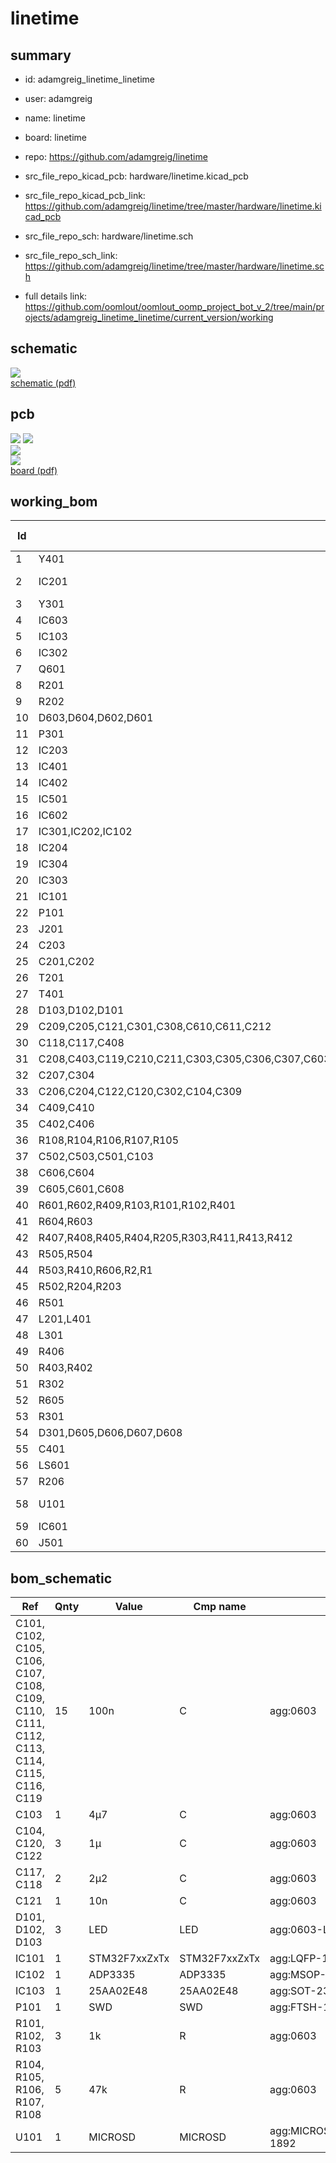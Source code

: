 # linetime
 
## summary 
* id: adamgreig_linetime_linetime
* user: adamgreig
* name: linetime
* board: linetime
* repo: https://github.com/adamgreig/linetime
* src_file_repo_kicad_pcb: hardware/linetime.kicad_pcb
* src_file_repo_kicad_pcb_link: https://github.com/adamgreig/linetime/tree/master/hardware/linetime.kicad_pcb


* src_file_repo_sch: hardware/linetime.sch
* src_file_repo_sch_link: https://github.com/adamgreig/linetime/tree/master/hardware/linetime.sch
* full details link: https://github.com/oomlout/oomlout_oomp_project_bot_v_2/tree/main/projects/adamgreig_linetime_linetime/current_version/working  

## schematic  
![](working_schematic_600.png)  
[schematic (pdf)](working_schematic.pdf)  

## pcb  
![](working_3d_600.png) 
![](working_3d_front_600.png)  
![](working_3d_back_600.png)  
![](working_600.png)  
[board (pdf)](working.pdf)  

## working_bom
| Id | Designator | Footprint | Quantity | Designation | Supplier and ref |  | None | 
| --- | --- | --- | --- | --- | --- | --- | --- | 
| 1 | Y401 | XTAL-50x32 | 1 | XTAL |  |  | [''] | 
| 2 | IC201 | VTX-214-003-1xx | 1 | VTX-214-003-105 |  |  | [''] | 
| 3 | Y301 | TG-5006CG | 1 | 26M TCXO |  |  | [''] | 
| 4 | IC603 | SSOP-20 | 1 | AR1021 |  |  | [''] | 
| 5 | IC103 | SOT-23-6 | 1 | 25AA02E48 |  |  | [''] | 
| 6 | IC302 | SOT-23-5 | 1 | NC7SZ04 |  |  | [''] | 
| 7 | Q601 | SOT-23 | 1 | NFET |  |  | [''] | 
| 8 | R201 | SOT-23 | 1 | 1k/5k |  |  | [''] | 
| 9 | R202 | SOT-23 | 1 | 1k/1k |  |  | [''] | 
| 10 | D603,D604,D602,D601 | SOD-123 | 4 | ~ |  |  | [''] | 
| 11 | P301 | SMA-PTH | 1 | COAX |  |  | [''] | 
| 12 | IC203 | SC-70-6 | 1 | ADCMP601 |  |  | [''] | 
| 13 | IC401 | RJHSE-538X | 1 | RJHSE-5381 |  |  | [''] | 
| 14 | IC402 | QFN-24-EP-MICREL | 1 | KSZ8081RNx |  |  | [''] | 
| 15 | IC501 | QFN-16-EP-TI | 1 | BQ24232HA |  |  | [''] | 
| 16 | IC602 | MSOP-8 | 1 | SSM2305 |  |  | [''] | 
| 17 | IC301,IC202,IC102 | MSOP-8 | 3 | ADP3335 |  |  | [''] | 
| 18 | IC204 | MSOP-8 | 1 | ADA4528-2 |  |  | [''] | 
| 19 | IC304 | MSOP-10 | 1 | CS2100-CP |  |  | [''] | 
| 20 | IC303 | MAX-M8Q | 1 | MAX-M8Q |  |  | [''] | 
| 21 | IC101 | LQFP-144 | 1 | STM32F7xxZxTx |  |  | [''] | 
| 22 | P101 | FTSH-105-01-F-D-K | 1 | SWD |  |  | [''] | 
| 23 | J201 | DD21.01xx.1111 | 1 | FUSED INLET |  |  | [''] | 
| 24 | C203 | B32921 | 1 | X2 |  |  | [''] | 
| 25 | C201,C202 | B32921 | 2 | Y2 |  |  | [''] | 
| 26 | T201 | AVB0.35_2_X | 1 | AVB0.35/2/6 |  |  | [''] | 
| 27 | T401 | 749010012A | 1 | 749013011A |  |  | [''] | 
| 28 | D103,D102,D101 | 0603-LED | 3 | LED |  |  | [''] | 
| 29 | C209,C205,C121,C301,C308,C610,C611,C212 | 0603 | 8 | 10n |  |  | [''] | 
| 30 | C118,C117,C408 | 0603 | 3 | 2µ2 |  |  | [''] | 
| 31 | C208,C403,C119,C210,C211,C303,C305,C306,C307,C603,C602,C607,C411,C609,C109,C116,C115,C114,C113,C101,C112,C110,C405,C108,C107,C106,C404,C407,C102,C111,C105 | 0603 | 31 | 100n |  |  | [''] | 
| 32 | C207,C304 | 0603 | 2 | 1n |  |  | [''] | 
| 33 | C206,C204,C122,C120,C302,C104,C309 | 0603 | 7 | 1µ |  |  | [''] | 
| 34 | C409,C410 | 0603 | 2 | 30p |  |  | [''] | 
| 35 | C402,C406 | 0603 | 2 | 22µ |  |  | [''] | 
| 36 | R108,R104,R106,R107,R105 | 0603 | 5 | 47k |  |  | [''] | 
| 37 | C502,C503,C501,C103 | 0603 | 4 | 4µ7 |  |  | [''] | 
| 38 | C606,C604 | 0603 | 2 | 47n |  |  | [''] | 
| 39 | C605,C601,C608 | 0603 | 3 | 10µ |  |  | [''] | 
| 40 | R601,R602,R409,R103,R101,R102,R401 | 0603 | 7 | 1k |  |  | [''] | 
| 41 | R604,R603 | 0603 | 2 | 110k |  |  | [''] | 
| 42 | R407,R408,R405,R404,R205,R303,R411,R413,R412 | 0603 | 9 | 33 |  |  | [''] | 
| 43 | R505,R504 | 0603 | 2 | 100k |  |  | [''] | 
| 44 | R503,R410,R606,R2,R1 | 0603 | 5 | 10k |  |  | [''] | 
| 45 | R502,R204,R203 | 0603 | 3 | DNS |  |  | [''] | 
| 46 | R501 | 0603 | 1 | 4k32 |  |  | [''] | 
| 47 | L201,L401 | 0603 | 2 | FB |  |  | [''] | 
| 48 | L301 | 0603 | 1 | 27n |  |  | [''] | 
| 49 | R406 | 0603 | 1 | 6k49 |  |  | [''] | 
| 50 | R403,R402 | 0603 | 2 | 75 |  |  | [''] | 
| 51 | R302 | 0603 | 1 | 10 |  |  | [''] | 
| 52 | R605 | 0603 | 1 | 20k |  |  | [''] | 
| 53 | R301 | 0603 | 1 | 1M |  |  | [''] | 
| 54 | D301,D605,D606,D607,D608 | 0402 | 5 | ESD_DIODE |  |  | [''] | 
| 55 | C401 | 1206 | 1 | 1n 2kV |  |  | [''] | 
| 56 | LS601 | KSSG1708 | 1 | KSSG1708 |  |  | [''] | 
| 57 | R206 | 0603 | 1 | 100 |  |  | [''] | 
| 58 | U101 | MICROSD_MOLEX_503398-1892 | 1 | MICROSD |  |  | [''] | 
| 59 | IC601 | ER-CON50HT-1 | 1 | ER-TFT023-1 |  |  | [''] | 
| 60 | J501 | S02B-PASK-2 | 1 | BATT |  |  | [''] | 


## bom_schematic
| Ref | Qnty | Value | Cmp name | Footprint | Description | Vendor | DNP | 
| --- | --- | --- | --- | --- | --- | --- | --- | 
| C101, C102, C105, C106, C107, C108, C109, C110, C111, C112, C113, C114, C115, C116, C119 | 15 | 100n | C | agg:0603 |  |  |  | 
| C103 | 1 | 4µ7 | C | agg:0603 |  |  |  | 
| C104, C120, C122 | 3 | 1µ | C | agg:0603 |  |  |  | 
| C117, C118 | 2 | 2µ2 | C | agg:0603 |  |  |  | 
| C121 | 1 | 10n | C | agg:0603 |  |  |  | 
| D101, D102, D103 | 3 | LED | LED | agg:0603-LED |  |  |  | 
| IC101 | 1 | STM32F7xxZxTx | STM32F7xxZxTx | agg:LQFP-144 |  |  |  | 
| IC102 | 1 | ADP3335 | ADP3335 | agg:MSOP-8 |  |  |  | 
| IC103 | 1 | 25AA02E48 | 25AA02E48 | agg:SOT-23-6 |  |  |  | 
| P101 | 1 | SWD | SWD | agg:FTSH-105-01-F-D-K |  |  |  | 
| R101, R102, R103 | 3 | 1k | R | agg:0603 |  |  |  | 
| R104, R105, R106, R107, R108 | 5 | 47k | R | agg:0603 |  |  |  | 
| U101 | 1 | MICROSD | MICROSD | agg:MICROSD_MOLEX_503398-1892 |  |  |  | 



